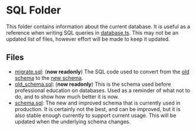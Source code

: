 # SQL Folder
This folder contains information about the current database. It is useful as a reference when writing SQL queries in [database.ts](/src/modules/database.ts). This may not be an updated list of files, however effort will be made to keep it updated.

## Files
- [migrate.sql](migrate.sql): (**now readonly**) The SQL code used to convert from the [old schema](old_schema.sql) to the [new schema](new_schema.sql).
- [old_schema.sql](old_schema.sql): (**now readonly**) This is the schema used before professional education on databases. Used as a reminder of what not to do, and to show how much better it is now.
- [schema.sql](schema.sql): The new and improved schema that is currently used in production. It is certainly not the best, and can be improved, but it is also stable enough currently to support current usage. This will be updated when the underlying schema changes.
